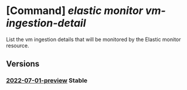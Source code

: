 # [Command] _elastic monitor vm-ingestion-detail_

List the vm ingestion details that will be monitored by the Elastic                                monitor resource.

## Versions

### [2022-07-01-preview](/Resources/mgmt-plane/L3N1YnNjcmlwdGlvbnMve30vcmVzb3VyY2Vncm91cHMve30vcHJvdmlkZXJzL21pY3Jvc29mdC5lbGFzdGljL21vbml0b3JzL3t9L3ZtaW5nZXN0aW9uZGV0YWlscw==/2022-07-01-preview.xml) **Stable**

<!-- mgmt-plane /subscriptions/{}/resourcegroups/{}/providers/microsoft.elastic/monitors/{}/vmingestiondetails 2022-07-01-preview -->
